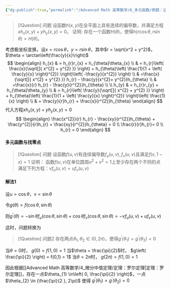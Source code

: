 ```yaml
---
{"dg-publish":true,"permalink":"/Advanced Math 高等数学/6_多元函数/例题：证明题（其他）/","tags":["例题","工具箱","高数","微积分"]}
---
```



> [!Question] 问题
> 设函数$h(x,y)$在全平面上具有连续的偏导数，并满足方程$xh_x(x,y) + yh_y(x,y) = 0$。
> 证明:
> 存在一个函数$H(\theta)$，使得$h(r\cos \theta , r \sin\theta)=H(\theta)$。

考虑极坐标变换，设$x = r\cos\theta$，$y = r\sin\theta$，其中$r = \sqrt{x^2 + y^2}$，$\theta = \arctan\left(\frac{y}{x}\right)$
$$
\begin{align}
h_{x}  & = h_{r}r_{x} + h_{\theta}\theta_{x} \\
 & = h_{r}\left( \frac{x}{\sqrt[]{ x^{2} + y^{2} }} \right) + h_{\theta}\left( \frac{1}{1 + \left( \frac{y}{x} \right)^{2}} \right)\left( -\frac{y}{x^{2}} \right) \\
 & =\frac{x}{\sqrt[]{ x^{2} + y^{2} }} h_{r} - \frac{y}{x^{2}+ y^{2}}h_{\theta}  \\
 & =\frac{x}{r} h_{r} - \frac{y}{r^{2}}h_{\theta} \\
 \\
h_{y}  & = h_{r}r_{y} + h_{\theta}\theta_{y}  \\
 & = h_{r}\left( \frac{y}{\sqrt[]{ x^{2} + y^{2} }} \right) + h_{\theta}\left( \frac{1}{1 + \left( \frac{y}{x} \right)^{2}} \right)\left( \frac{1}{x} \right) \\
 & = \frac{y}{r}h_{r} + \frac{x}{r^{2}}h_{\theta}
\end{align}
$$
代入方程$xh_x(x,y) + yh_y(x,y) = 0$
$$
\begin{align}
\frac{x^{2}}{r} h_{r} - \frac{xy}{r^{2}}h_{\theta} + \frac{y^{2}}{r}h_{r} + \frac{xy}{r^{2}}h_{\theta} = 0 \\
\frac{r}{r}h_{r}= 0 \\
h_{r} = 0
\end{align}
$$
#### 多元函数与找零点

> [!Question] 问题
>设函数$f(u,v)$有连续偏导数$f_{u}(u,v) , f_{v}(u,v)$且满足$f(x , 1-x) = 1$
>证明：
>函数$f(u,v)$在单位圆周$u^{2} + v^{2} = 1$上至少存在两个不同的点
>满足下列方程：$vf_{u}(u,v) = uf_{v}(u,v)$
#### 解法1
设$u = \cos \theta，v = \sin \theta$

令$g(\theta) = f(\cos\theta , \sin \theta)$

则$g^{\prime}(\theta) = -\sin \theta f_{u}(\cos\theta , \sin \theta) + \cos \theta f_{v}(\cos \theta , \sin\theta) = -vf_{u}(u,v) + uf_{v}(u,v)$



这时，问题转换为

> [!Question] 问题2
> 存在两点$\theta_{1},\theta_{2} \in (0,2\pi)$，使得$g^{\prime}(\theta_{1}) = g^{\prime}(\theta_{2})= 0$

当$\theta = 0$时，
$g(0) = f(1,0)=1$
当$\theta = \frac{\pi}{2}$时，
$g\left( \frac{\pi}{2} \right) = f(0,1) = 1$
当$\theta = 2\pi$时，
$g(2\pi) = f(1,0) = 1$

因此根据[[Advanced Math 高等数学/4_微分中值定理/定理：罗尔定理\|定理：罗尔定理]]，存在一点$\theta_{1} \in\left( 0, \frac{\pi}{2} \right)$，一点$\theta_{2} \in (\frac{\pi}{2 }, 2\pi)$
使得
$g^{\prime}(\theta_{1}) = g^{\prime}(\theta_{2})= 0$




